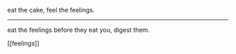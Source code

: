 eat the cake, feel the feelings.<hr>
eat the feelings before they eat you, digest them.

[[feelings]]
